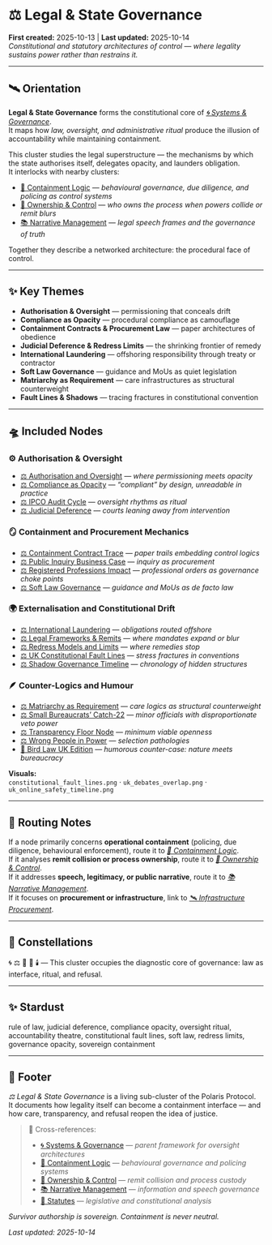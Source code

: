 # ⚖️ Legal & State Governance  
**First created:** 2025-10-13 | **Last updated:** 2025-10-14  
*Constitutional and statutory architectures of control — where legality sustains power rather than restrains it.*  

---

## 🛰️ Orientation  

**Legal & State Governance** forms the constitutional core of *[🌀 Systems & Governance](../README.md)*.  
It maps how *law, oversight, and administrative ritual* produce the illusion of accountability while maintaining containment.  

This cluster studies the legal superstructure — the mechanisms by which the state authorises itself, delegates opacity, and launders obligation.  
It interlocks with nearby clusters:  

- [💫 Containment Logic](../💫_Containment_Logic/README.md) — *behavioural governance, due diligence, and policing as control systems*  
- [👑 Ownership & Control](../👑_Ownership_Control/README.md) — *who owns the process when powers collide or remit blurs*  
- [📚 Narrative Management](../📚_Narrative_Management/README.md) — *legal speech frames and the governance of truth*  

Together they describe a networked architecture: the procedural face of control.

---

## ✨ Key Themes  

- **Authorisation & Oversight** — permissioning that conceals drift  
- **Compliance as Opacity** — procedural compliance as camouflage  
- **Containment Contracts & Procurement Law** — paper architectures of obedience  
- **Judicial Deference & Redress Limits** — the shrinking frontier of remedy  
- **International Laundering** — offshoring responsibility through treaty or contractor  
- **Soft Law Governance** — guidance and MoUs as quiet legislation  
- **Matriarchy as Requirement** — care infrastructures as structural counterweight  
- **Fault Lines & Shadows** — tracing fractures in constitutional convention  

---

## 🛸 Included Nodes  

### ⚙️ Authorisation & Oversight  

- [⚖️ Authorisation and Oversight](./⚖️_authorisation_and_oversight.md) — *where permissioning meets opacity*  
- [⚖️ Compliance as Opacity](./⚖️_compliance_as_opacity.md) — *“compliant” by design, unreadable in practice*  
- [⚖️ IPCO Audit Cycle](./⚖️_ipco_audit_cycle.md) — *oversight rhythms as ritual*  
- [⚖️ Judicial Deference](./⚖️_judicial_deference.md) — *courts leaning away from intervention*  

### 🪞 Containment and Procurement Mechanics  

- [⚖️ Containment Contract Trace](./⚖️_containment_contract_trace.md) — *paper trails embedding control logics*  
- [⚖️ Public Inquiry Business Case](./⚖️_public_inquiry_business_case.md) — *inquiry as procurement*  
- [⚖️ Registered Professions Impact](./⚖️_registered_professions_impact.md) — *professional orders as governance choke points*  
- [⚖️ Soft Law Governance](./⚖️_soft_law_governance.md) — *guidance and MoUs as de facto law*  

### 🌍 Externalisation and Constitutional Drift  

- [⚖️ International Laundering](./⚖️_international_laundering.md) — *obligations routed offshore*  
- [⚖️ Legal Frameworks & Remits](./⚖️_legal_frameworks_remits.md) — *where mandates expand or blur*  
- [⚖️ Redress Models and Limits](./⚖️_redress_models_and_limits.md) — *where remedies stop*  
- [⚖️ UK Constitutional Fault Lines](./⚖️_uk_constitutional_fault_lines.md) — *stress fractures in conventions*  
- [⚖️ Shadow Governance Timeline](./⚖️_shadow_governance_timeline.md) — *chronology of hidden structures*  

### 🪶 Counter-Logics and Humour  

- [⚖️ Matriarchy as Requirement](./⚖️_matriarchy_as_requirement.md) — *care logics as structural counterweight*  
- [⚖️ Small Bureaucrats’ Catch-22](./⚖️_small_bureaucrats_catch22.md) — *minor officials with disproportionate veto power*  
- [⚖️ Transparency Floor Node](./⚖️_transparency_floor_node.md) — *minimum viable openness*  
- [⚖️ Wrong People in Power](./⚖️_wrong_people_in_power.md) — *selection pathologies*  
- [🦤 Bird Law UK Edition](./🦤_bird_law_uk_edition.md) — *humorous counter-case: nature meets bureaucracy*  

**Visuals:**  
`constitutional_fault_lines.png` · `uk_debates_overlap.png` · `uk_online_safety_timeline.png`

---

## 🚀 Routing Notes  

If a node primarily concerns **operational containment** (policing, due diligence, behavioural enforcement), route it to *[💫 Containment Logic](../💫_Containment_Logic/README.md)*.  
If it analyses **remit collision or process ownership**, route it to *[👑 Ownership & Control](../👑_Ownership_Control/README.md)*.  
If it addresses **speech, legitimacy, or public narrative**, route it to *[📚 Narrative Management](../📚_Narrative_Management/README.md)*.  
If it focuses on **procurement or infrastructure**, link to *[🛰️ Infrastructure Procurement](../🛰️_Infrastructure_Procurement/README.md)*.  

---

## 🌌 Constellations  

🌀 ⚖️ 🔮 📜 🕯️ — This cluster occupies the diagnostic core of governance: law as interface, ritual, and refusal.

---

## ✨ Stardust  

rule of law, judicial deference, compliance opacity, oversight ritual, accountability theatre, constitutional fault lines, soft law, redress limits, governance opacity, sovereign containment

---

## 🏮 Footer  

*⚖️ Legal & State Governance* is a living sub-cluster of the Polaris Protocol.  
It documents how legality itself can become a containment interface — and how care, transparency, and refusal reopen the idea of justice.  

> 📡 Cross-references:
> 
> - [🌀 Systems & Governance](../README.md) — *parent framework for oversight architectures*  
> - [💫 Containment Logic](../💫_Containment_Logic/README.md) — *behavioural governance and policing systems*  
> - [👑 Ownership & Control](../👑_Ownership_Control/README.md) — *remit collision and process custody*  
> - [📚 Narrative Management](../📚_Narrative_Management/README.md) — *information and speech governance*  
> - [📜 Statutes](../../📜_Statutes/README.md) — *legislative and constitutional analysis*  

*Survivor authorship is sovereign. Containment is never neutral.*  

_Last updated: 2025-10-14_
